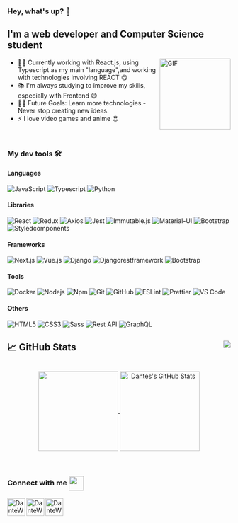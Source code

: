 ### Hey, what's up? 👋

## I'm a web developer and Computer Science student

<img align="right" alt="GIF" height="160px" src="https://c.tenor.com/AlUkiGkR2j8AAAAC/new-game-ahagon-umiko-programming.gif" />

- 👨‍💻 Currently working with React.js, using Typescript as my main "language",and working with technologies involving REACT 😋
- 📚 I'm always studying to improve my skills, especially with Frontend 😅
- 💪🏼 Future Goals: Learn more technologies - Never stop creating new ideas.
- ⚡ I love video games and anime 😍

<br />

### My dev tools 🛠 
#### Languages
![JavaScript](https://img.shields.io/badge/-JavaScript-F7DF1E?style=flat-square&logo=javascript&logoColor=ffffff)
![Typescript](http://img.shields.io/badge/-Typescript-3178C6?style=flat-square&logo=typescript&logoColor=ffffff)
![Python](http://img.shields.io/badge/-Python-3776AB?style=flat-square&logo=python&logoColor=ffffff)

#### Libraries
![React](https://img.shields.io/badge/-React-61DAFB?style=flat-square&logo=react&logoColor=ffffff)
![Redux](https://img.shields.io/badge/-Redux-764ABC?style=flat-square&logo=redux&logoColor=ffffff)
![Axios](https://img.shields.io/badge/-Axios-9F21DE?style=flat-square&logo=axios&logoColor=ffffff)
![Jest](https://img.shields.io/badge/-Jest-C21325?style=flat-square&logo=jest&logoColor=ffffff)
![Immutable.js](https://img.shields.io/badge/-Immutable.js-DE3B21?style=flat-square&logo=immutable&logoColor=ffffff)
![Material-UI](https://img.shields.io/badge/-MUI-007FFF?style=flat-square&logo=mui&logoColor=ffffff)
![Bootstrap](https://img.shields.io/badge/-Bootstrap-563D7C?style=flat-square&logo=Bootstrap&logoColor=ffffff)
![Styledcomponents](https://img.shields.io/badge/-Styled&nbsp;components-DB7093?style=flat-square&logo=styled-components&logoColor=ffffff)

#### Frameworks
![Next.js](https://img.shields.io/badge/-Next.js-000000?style=flat-square&logo=Next.js&logoColor=ffffff)
![Vue.js](https://img.shields.io/badge/-Vue.js-4FC08D?style=flat-square&logo=Vue.js&logoColor=ffffff)
![Django](https://img.shields.io/badge/-Django-092E20?style=flat-square&logo=Django&logoColor=ffffff)
![Djangorestframework](https://img.shields.io/badge/-Django&nbsp;REST&nbsp;Framework-8C1111?style=flat-square&logo=Django-rest-framework&logoColor=ffffff)
![Bootstrap](https://img.shields.io/badge/-Bootstrap-563D7C?style=flat-square&logo=Bootstrap&logoColor=ffffff)

#### Tools
![Docker](https://img.shields.io/badge/-Docker-2496ED?style=flat-square&logo=docker&logoColor=ffffff)
![Nodejs](https://img.shields.io/badge/-Nodejs-339933?style=flat-square&logo=Node.js&logoColor=ffffff)
![Npm](https://img.shields.io/badge/-npm-CB3837?style=flat-square&logo=npm&logoColor=ffffff)
![Git](https://img.shields.io/badge/-Git-%23F05032?style=flat-square&logo=git&logoColor=%23ffffff)
![GitHub](https://img.shields.io/badge/-GitHub-181717?style=flat-square&logo=github&logoColor=ffffff)
![ESLint](https://img.shields.io/badge/-ESLint-4B32C3?style=flat-square&logo=ESLint&logoColor=ffffff)
![Prettier](https://img.shields.io/badge/-Prettier-F7B93E?style=flat-square&logo=Prettier&logoColor=ffffff)
![VS Code](http://img.shields.io/badge/-VS%20Code-007ACC?style=flat-square&logo=visual-studio-code&logoColor=ffffff)

#### Others
![HTML5](https://img.shields.io/badge/-HTML5-%23E44D27?style=flat-square&logo=html5&logoColor=ffffff)
![CSS3](https://img.shields.io/badge/-CSS3-%231572B6?style=flat-square&logo=css3&logoColor=ffffff)
![Sass](https://img.shields.io/badge/-Sass-%23CC6699?style=flat-square&logo=sass&logoColor=ffffff)
![Rest API](https://img.shields.io/badge/-RestAPI-1B4872?style=flat-square&logo=restapi&logoColor=ffffff)
![GraphQL](https://img.shields.io/badge/-GraphQL-e10098?style=flat-square&logo=graphql&logoColor=ffffff)




## &#x1f4c8; GitHub Stats <img align="right" src="http://estruyf-github.azurewebsites.net/api/VisitorHit?user=DanteWaker&repo=Bgstatic&countColorcountColor&countColor=%237B1E7B"/>

<br />

<div align="center">
<a href="https://github.com/DanteWaker">
  <img align="center" height="180em" src="https://github-readme-stats.vercel.app/api/top-langs/?username=DanteWaker&hide=css,hack&title_color=ffffff&text_color=c9cacc&icon_color=2bbc8a&bg_color=1d1f21&layout=compact" />

<img align="center" height="180em" src="https://github-readme-stats.vercel.app/api?username=DanteWaker&show_icons=true&line_height=27&count_private=true&&theme=radical" alt="Dantes's GitHub Stats" />
</a>
</div>

<br />
<br />

### Connect with me <img align="center" src="https://github.com/rajput2107/rajput2107/blob/master/Assets/Handshake.gif" height="33px" />

[<img align="left" alt="DanteWaker | LinkedIn" width="40px" height="40px" src="https://cliply.co/wp-content/uploads/2021/02/372102050_LINKEDIN_ICON_TRANSPARENT_1080.gif" />][linkedin]
[<img align="left" alt="DanteWaker | Instagram" width="40px" height="40px" src="https://i.imgur.com/Fm8uHXn.gif" />][instagram]
[<img align="left" alt="DanteWaker | Twitter" width="40px" height="40px" src="https://i.imgur.com/Yfn4ldF.gif" />][twitter]
  


[instagram]: https://www.instagram.com/denner.jd/
[linkedin]: https://www.linkedin.com/in/josedenner/
[twitter]: https://twitter.com/Dante_Waker/
[gmail]: josedenner.na@gmail.com


